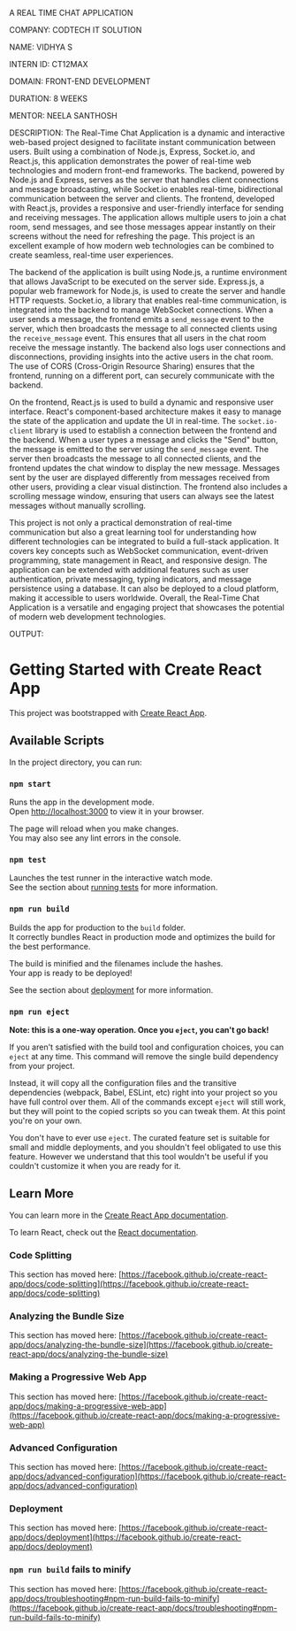 A REAL TIME CHAT APPLICATION

COMPANY: CODTECH IT SOLUTION

NAME: VIDHYA S

INTERN ID: CT12MAX

DOMAIN: FRONT-END DEVELOPMENT

DURATION: 8 WEEKS

MENTOR: NEELA SANTHOSH




DESCRIPTION: The Real-Time Chat Application is a dynamic and interactive web-based project designed to facilitate instant communication between users. Built using a combination of Node.js, Express, Socket.io, and React.js, this application demonstrates the power of real-time web technologies and modern front-end frameworks. The backend, powered by Node.js and Express, serves as the server that handles client connections and message broadcasting, while Socket.io enables real-time, bidirectional communication between the server and clients. The frontend, developed with React.js, provides a responsive and user-friendly interface for sending and receiving messages. The application allows multiple users to join a chat room, send messages, and see those messages appear instantly on their screens without the need for refreshing the page. This project is an excellent example of how modern web technologies can be combined to create seamless, real-time user experiences.

The backend of the application is built using Node.js, a runtime environment that allows JavaScript to be executed on the server side. Express.js, a popular web framework for Node.js, is used to create the server and handle HTTP requests. Socket.io, a library that enables real-time communication, is integrated into the backend to manage WebSocket connections. When a user sends a message, the frontend emits a `send_message` event to the server, which then broadcasts the message to all connected clients using the `receive_message` event. This ensures that all users in the chat room receive the message instantly. The backend also logs user connections and disconnections, providing insights into the active users in the chat room. The use of CORS (Cross-Origin Resource Sharing) ensures that the frontend, running on a different port, can securely communicate with the backend.

On the frontend, React.js is used to build a dynamic and responsive user interface. React's component-based architecture makes it easy to manage the state of the application and update the UI in real-time. The `socket.io-client` library is used to establish a connection between the frontend and the backend. When a user types a message and clicks the "Send" button, the message is emitted to the server using the `send_message` event. The server then broadcasts the message to all connected clients, and the frontend updates the chat window to display the new message. Messages sent by the user are displayed differently from messages received from other users, providing a clear visual distinction. The frontend also includes a scrolling message window, ensuring that users can always see the latest messages without manually scrolling.

This project is not only a practical demonstration of real-time communication but also a great learning tool for understanding how different technologies can be integrated to build a full-stack application. It covers key concepts such as WebSocket communication, event-driven programming, state management in React, and responsive design. The application can be extended with additional features such as user authentication, private messaging, typing indicators, and message persistence using a database. It can also be deployed to a cloud platform, making it accessible to users worldwide. Overall, the Real-Time Chat Application is a versatile and engaging project that showcases the potential of modern web development technologies.

OUTPUT: <!-- Uploading "Screenshot 2025-03-19 222655.png"... -->




# Getting Started with Create React App

This project was bootstrapped with [Create React App](https://github.com/facebook/create-react-app).

## Available Scripts

In the project directory, you can run:

### `npm start`

Runs the app in the development mode.\
Open [http://localhost:3000](http://localhost:3000) to view it in your browser.

The page will reload when you make changes.\
You may also see any lint errors in the console.

### `npm test`

Launches the test runner in the interactive watch mode.\
See the section about [running tests](https://facebook.github.io/create-react-app/docs/running-tests) for more information.

### `npm run build`

Builds the app for production to the `build` folder.\
It correctly bundles React in production mode and optimizes the build for the best performance.

The build is minified and the filenames include the hashes.\
Your app is ready to be deployed!

See the section about [deployment](https://facebook.github.io/create-react-app/docs/deployment) for more information.

### `npm run eject`

**Note: this is a one-way operation. Once you `eject`, you can't go back!**

If you aren't satisfied with the build tool and configuration choices, you can `eject` at any time. This command will remove the single build dependency from your project.

Instead, it will copy all the configuration files and the transitive dependencies (webpack, Babel, ESLint, etc) right into your project so you have full control over them. All of the commands except `eject` will still work, but they will point to the copied scripts so you can tweak them. At this point you're on your own.

You don't have to ever use `eject`. The curated feature set is suitable for small and middle deployments, and you shouldn't feel obligated to use this feature. However we understand that this tool wouldn't be useful if you couldn't customize it when you are ready for it.

## Learn More

You can learn more in the [Create React App documentation](https://facebook.github.io/create-react-app/docs/getting-started).

To learn React, check out the [React documentation](https://reactjs.org/).

### Code Splitting

This section has moved here: [https://facebook.github.io/create-react-app/docs/code-splitting](https://facebook.github.io/create-react-app/docs/code-splitting)

### Analyzing the Bundle Size

This section has moved here: [https://facebook.github.io/create-react-app/docs/analyzing-the-bundle-size](https://facebook.github.io/create-react-app/docs/analyzing-the-bundle-size)

### Making a Progressive Web App

This section has moved here: [https://facebook.github.io/create-react-app/docs/making-a-progressive-web-app](https://facebook.github.io/create-react-app/docs/making-a-progressive-web-app)

### Advanced Configuration

This section has moved here: [https://facebook.github.io/create-react-app/docs/advanced-configuration](https://facebook.github.io/create-react-app/docs/advanced-configuration)

### Deployment

This section has moved here: [https://facebook.github.io/create-react-app/docs/deployment](https://facebook.github.io/create-react-app/docs/deployment)

### `npm run build` fails to minify

This section has moved here: [https://facebook.github.io/create-react-app/docs/troubleshooting#npm-run-build-fails-to-minify](https://facebook.github.io/create-react-app/docs/troubleshooting#npm-run-build-fails-to-minify)
